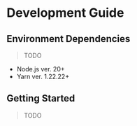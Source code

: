 # Development Guide

## Environment Dependencies

> TODO

- Node.js ver. 20+
- Yarn ver. 1.22.22+

## Getting Started

> TODO
